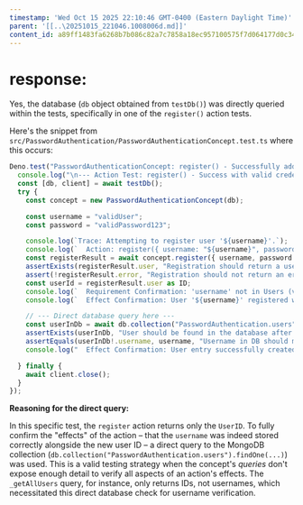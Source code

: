 ```yaml
---
timestamp: 'Wed Oct 15 2025 22:10:46 GMT-0400 (Eastern Daylight Time)'
parent: '[[..\20251015_221046.1008006d.md]]'
content_id: a89ff1483fa6268b7b086c82a7c7858a18ec957100575f7d064177d0c34213e1
---
```


# response:

Yes, the database (`db` object obtained from `testDb()`) was directly queried within the tests, specifically in one of the `register()` action tests.

Here's the snippet from `src/PasswordAuthentication/PasswordAuthenticationConcept.test.ts` where this occurs:

```typescript
Deno.test("PasswordAuthenticationConcept: register() - Successfully adds user with valid credentials (effects)", async () => {
  console.log("\n--- Action Test: register() - Success with valid credentials ---");
  const [db, client] = await testDb();
  try {
    const concept = new PasswordAuthenticationConcept(db);

    const username = "validUser";
    const password = "validPassword123";

    console.log(`Trace: Attempting to register user '${username}'.`);
    console.log(`  Action: register({ username: "${username}", password: "..." })`);
    const registerResult = await concept.register({ username, password });
    assertExists(registerResult.user, "Registration should return a user ID.");
    assert(!registerResult.error, "Registration should not return an error.");
    const userId = registerResult.user as ID;
    console.log(`  Requirement Confirmation: 'username' not in Users (verified by prior non-existence in a fresh DB), username/password length valid.`);
    console.log(`  Effect Confirmation: User '${username}' registered with ID: ${userId}.`);

    // --- Direct database query here ---
    const userInDb = await db.collection("PasswordAuthentication.users").findOne({ _id: userId });
    assertExists(userInDb, "User should be found in the database after registration.");
    assertEquals(userInDb!.username, username, "Username in DB should match the registered username.");
    console.log("  Effect Confirmation: User entry successfully created and found in the database with correct username.");

  } finally {
    await client.close();
  }
});
```

**Reasoning for the direct query:**

In this specific test, the `register` action returns only the `UserID`. To fully confirm the "effects" of the action – that the `username` was indeed stored correctly alongside the new user ID – a direct query to the MongoDB collection (`db.collection("PasswordAuthentication.users").findOne(...)`) was used. This is a valid testing strategy when the concept's *queries* don't expose enough detail to verify all aspects of an action's effects. The `_getAllUsers` query, for instance, only returns IDs, not usernames, which necessitated this direct database check for username verification.
